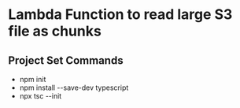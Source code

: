 # Lambda Function to read large S3 file as chunks

## Project Set Commands
* npm init
* npm install --save-dev typescript
* npx tsc --init
